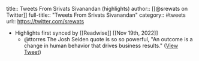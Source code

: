 title:: Tweets From Srivats Sivanandan (highlights)
author:: [[@srewats on Twitter]]
full-title:: "Tweets From Srivats Sivanandan"
category:: #tweets
url:: https://twitter.com/srewats

- Highlights first synced by [[Readwise]] [[Nov 19th, 2022]]
	- @ttorres The Josh Seiden quote is so so powerful, "An outcome is a change in human behavior that drives business results." ([View Tweet](https://twitter.com/srewats/status/1397068419569119232))